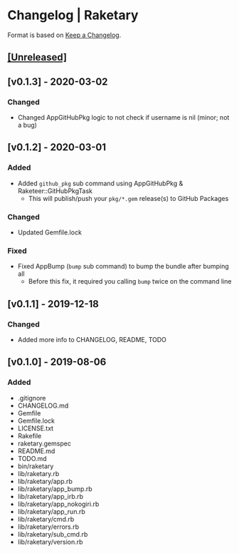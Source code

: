 # Changelog | Raketary

Format is based on [Keep a Changelog](https://keepachangelog.com/en/1.0.0/).

## [[Unreleased]](https://github.com/esotericpig/raketary/compare/v0.1.3...master)

## [v0.1.3] - 2020-03-02
### Changed
- Changed AppGitHubPkg logic to not check if username is nil (minor; not a bug)

## [v0.1.2] - 2020-03-01
### Added
- Added `github_pkg` sub command using AppGitHubPkg & Raketeer::GitHubPkgTask
    - This will publish/push your `pkg/*.gem` release(s) to GitHub Packages

### Changed
- Updated Gemfile.lock

### Fixed
- Fixed AppBump (`bump` sub command) to bump the bundle after bumping all
    - Before this fix, it required you calling `bump` twice on the command line

## [v0.1.1] - 2019-12-18
### Changed
- Added more info to CHANGELOG, README, TODO

## [v0.1.0] - 2019-08-06
### Added
- .gitignore
- CHANGELOG.md
- Gemfile
- Gemfile.lock
- LICENSE.txt
- Rakefile
- raketary.gemspec
- README.md
- TODO.md
- bin/raketary
- lib/raketary.rb
- lib/raketary/app.rb
- lib/raketary/app_bump.rb
- lib/raketary/app_irb.rb
- lib/raketary/app_nokogiri.rb
- lib/raketary/app_run.rb
- lib/raketary/cmd.rb
- lib/raketary/errors.rb
- lib/raketary/sub_cmd.rb
- lib/raketary/version.rb
